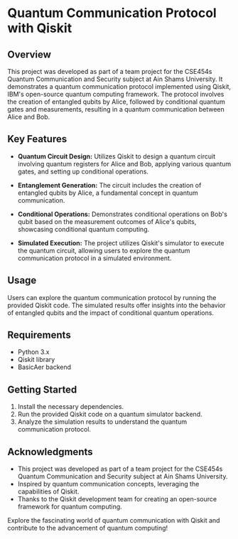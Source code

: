 # Quantum Communication Protocol with Qiskit

## Overview

This project was developed as part of a team project for the CSE454s Quantum Communication and Security subject at Ain Shams University. It demonstrates a quantum communication protocol implemented using Qiskit, IBM's open-source quantum computing framework. The protocol involves the creation of entangled qubits by Alice, followed by conditional quantum gates and measurements, resulting in a quantum communication between Alice and Bob.

## Key Features

- **Quantum Circuit Design:** Utilizes Qiskit to design a quantum circuit involving quantum registers for Alice and Bob, applying various quantum gates, and setting up conditional operations.

- **Entanglement Generation:** The circuit includes the creation of entangled qubits by Alice, a fundamental concept in quantum communication.

- **Conditional Operations:** Demonstrates conditional operations on Bob's qubit based on the measurement outcomes of Alice's qubits, showcasing conditional quantum computing.

- **Simulated Execution:** The project utilizes Qiskit's simulator to execute the quantum circuit, allowing users to explore the quantum communication protocol in a simulated environment.

## Usage

Users can explore the quantum communication protocol by running the provided Qiskit code. The simulated results offer insights into the behavior of entangled qubits and the impact of conditional quantum operations.

## Requirements

- Python 3.x
- Qiskit library
- BasicAer backend

## Getting Started

1. Install the necessary dependencies.
2. Run the provided Qiskit code on a quantum simulator backend.
3. Analyze the simulation results to understand the quantum communication protocol.

## Acknowledgments

- This project was developed as part of a team project for the CSE454s Quantum Communication and Security subject at Ain Shams University.
- Inspired by quantum communication concepts, leveraging the capabilities of Qiskit.
- Thanks to the Qiskit development team for creating an open-source framework for quantum computing.

Explore the fascinating world of quantum communication with Qiskit and contribute to the advancement of quantum computing!
